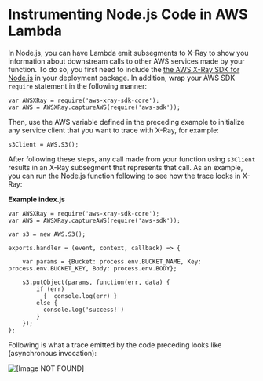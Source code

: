 # Instrumenting Node\.js Code in AWS Lambda<a name="nodejs-tracing"></a>

In Node\.js, you can have Lambda emit subsegments to X\-Ray to show you information about downstream calls to other AWS services made by your function\. To do so, you first need to include the [the AWS X\-Ray SDK for Node\.js](https://docs.aws.amazon.com/xray/latest/devguide/xray-sdk-nodejs.html) in your deployment package\. In addition, wrap your AWS SDK `require` statement in the following manner:

```
var AWSXRay = require('aws-xray-sdk-core');
var AWS = AWSXRay.captureAWS(require('aws-sdk'));
```

Then, use the AWS variable defined in the preceding example to initialize any service client that you want to trace with X\-Ray, for example:

```
s3Client = AWS.S3();
```

After following these steps, any call made from your function using `s3Client` results in an X\-Ray subsegment that represents that call\. As an example, you can run the Node\.js function following to see how the trace looks in X\-Ray:

**Example index\.js**  

```
var AWSXRay = require('aws-xray-sdk-core');
var AWS = AWSXRay.captureAWS(require('aws-sdk'));

var s3 = new AWS.S3();

exports.handler = (event, context, callback) => {

    var params = {Bucket: process.env.BUCKET_NAME, Key: process.env.BUCKET_KEY, Body: process.env.BODY};
 
    s3.putObject(params, function(err, data) {
        if (err)
          {  console.log(err) }
        else {
          console.log('success!') 
        }
    });
};
```

Following is what a trace emitted by the code preceding looks like \(asynchronous invocation\): 

![\[Image NOT FOUND\]](http://docs.aws.amazon.com/lambda/latest/dg/images/Trace_Node.png)